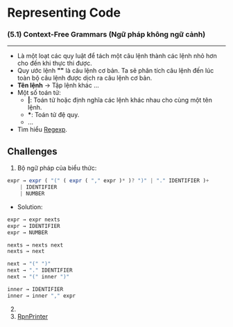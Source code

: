 # Representing Code
### (5.1) Context-Free Grammars (Ngữ pháp không ngữ cảnh)
---
- Là một loạt các quy luật để tách một câu lệnh thành các lệnh nhỏ hơn cho đến khi thực thi được.
- Quy ước lệnh <b>""</b> là câu lệnh cơ bản. Ta sẽ phân tích câu lệnh đến lúc toàn bộ câu lệnh được dịch ra câu lệnh cơ bản.
- <b>Tên lệnh</b> -> Tập lệnh khác ...
- Một số toán tử:
    - <b>|</b>: Toán tử hoặc định nghĩa các lệnh khác nhau cho cùng một tên lệnh.
    - <b>*</b>: Toán tử đệ quy.
    - ...
- Tìm hiểu [Regexp](https://kipalog.kaopiz.com/posts/Regex--Hoc-roi-ma-nhu-chua-hoc).

## Challenges
1. Bộ ngữ pháp của biểu thức:
```js
expr → expr ( "(" ( expr ( "," expr )* )? ")" | "." IDENTIFIER )+
    | IDENTIFIER
    | NUMBER
```
- Solution:
```js
expr → expr nexts 
expr → IDENTIFIER
expr → NUMBER

nexts → nexts next
nexts → next

next → "(" ")"
next → "." IDENTIFIER
next → "(" inner ")"

inner → IDENTIFIER
inner → inner "," expr
```
2. 
3. [RpnPrinter](../dlox/lib/grammar/rpn_printer.dart)
